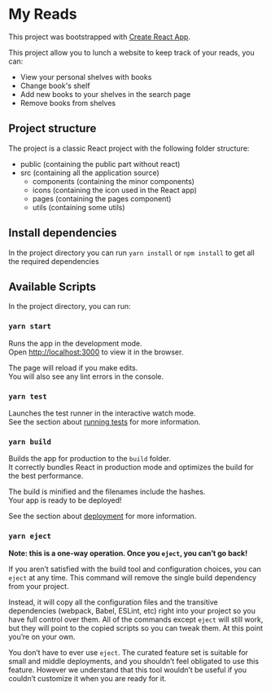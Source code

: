 # My Reads

This project was bootstrapped with [Create React App](https://github.com/facebook/create-react-app).  

This project allow you to lunch a website to keep track of your reads, you can:
- View your personal shelves with books
- Change book's shelf
- Add new books to your shelves in the search page
- Remove books from shelves

## Project structure
The project is a classic React project with the following folder structure:

- public (containing the public part without react)
- src (containing all the application source)
    - components (containing the minor components)
    - icons (containing the icon used in the React app)
    - pages (containing the pages component)
    - utils (containing some utils)

## Install dependencies
In the project directory you can run `yarn install` or `npm install` to get all the required dependencies


## Available Scripts

In the project directory, you can run:

### `yarn start`

Runs the app in the development mode.\
Open [http://localhost:3000](http://localhost:3000) to view it in the browser.

The page will reload if you make edits.\
You will also see any lint errors in the console.

### `yarn test`

Launches the test runner in the interactive watch mode.\
See the section about [running tests](https://facebook.github.io/create-react-app/docs/running-tests) for more information.

### `yarn build`

Builds the app for production to the `build` folder.\
It correctly bundles React in production mode and optimizes the build for the best performance.

The build is minified and the filenames include the hashes.\
Your app is ready to be deployed!

See the section about [deployment](https://facebook.github.io/create-react-app/docs/deployment) for more information.

### `yarn eject`

**Note: this is a one-way operation. Once you `eject`, you can’t go back!**

If you aren’t satisfied with the build tool and configuration choices, you can `eject` at any time. This command will remove the single build dependency from your project.

Instead, it will copy all the configuration files and the transitive dependencies (webpack, Babel, ESLint, etc) right into your project so you have full control over them. All of the commands except `eject` will still work, but they will point to the copied scripts so you can tweak them. At this point you’re on your own.

You don’t have to ever use `eject`. The curated feature set is suitable for small and middle deployments, and you shouldn’t feel obligated to use this feature. However we understand that this tool wouldn’t be useful if you couldn’t customize it when you are ready for it.
